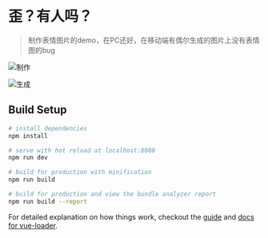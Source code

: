 # 歪？有人吗？

> 制作表情图片的demo，在PC还好，在移动端有偶尔生成的图片上没有表情图的bug

![制作](http://ww1.sinaimg.cn/large/006tNc79ly1fip4zcj242j30ku11276n.jpg)

![生成](http://ww1.sinaimg.cn/large/006tNc79ly1fip4zolpwdj30ku112dia.jpg)

## Build Setup

``` bash
# install dependencies
npm install

# serve with hot reload at localhost:8080
npm run dev

# build for production with minification
npm run build

# build for production and view the bundle analyzer report
npm run build --report
```

For detailed explanation on how things work, checkout the [guide](http://vuejs-templates.github.io/webpack/) and [docs for vue-loader](http://vuejs.github.io/vue-loader).
